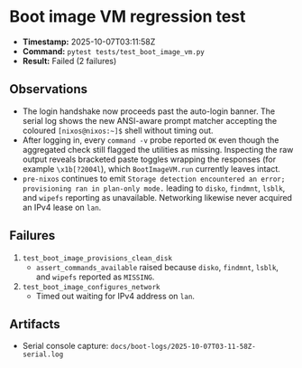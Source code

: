 # Boot image VM regression test

- **Timestamp:** 2025-10-07T03:11:58Z
- **Command:** `pytest tests/test_boot_image_vm.py`
- **Result:** Failed (2 failures)

## Observations

- The login handshake now proceeds past the auto-login banner. The serial log shows the new ANSI-aware prompt matcher accepting the coloured `[nixos@nixos:~]$` shell without timing out.
- After logging in, every `command -v` probe reported `OK` even though the aggregated check still flagged the utilities as missing. Inspecting the raw output reveals bracketed paste toggles wrapping the responses (for example `\x1b[?2004l`), which `BootImageVM.run` currently leaves intact.
- `pre-nixos` continues to emit `Storage detection encountered an error; provisioning ran in plan-only mode.` leading to `disko`, `findmnt`, `lsblk`, and `wipefs` reporting as unavailable. Networking likewise never acquired an IPv4 lease on `lan`.

## Failures

1. `test_boot_image_provisions_clean_disk`
   - `assert_commands_available` raised because `disko`, `findmnt`, `lsblk`, and `wipefs` reported as `MISSING`.
2. `test_boot_image_configures_network`
   - Timed out waiting for IPv4 address on `lan`.

## Artifacts

- Serial console capture: `docs/boot-logs/2025-10-07T03-11-58Z-serial.log`

